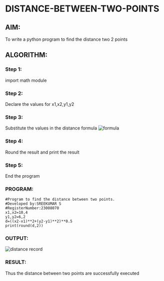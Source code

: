 # DISTANCE-BETWEEN-TWO-POINTS

## AIM:
To write a python program to find the distance two 2 points
## ALGORITHM:
### Step 1: 
import math module
### Step 2: 
Declare the values for x1,x2,y1,y2
### Step 3: 
Substitute the values in the distance formula  ![formula](/formula.JPG)
### Step 4: 
Round the result and print the result
### Step 5: 
End the program
### PROGRAM:
```
#Program to find the distance between two points.
#Developed by:SREEKUMAR S 
#RegisterNumber:23008070
x1,x2=10,4
y1,y2=6,2
d=((x2-x1)**2+(y2-y1)**2)**0.5
print(round(d,2))
```
  


### OUTPUT:
![distance record](https://github.com/guru14789/DISTANCE-BETWEEN-TWO-POINTS/assets/151705853/da21b09b-406a-436e-abff-a8c5e633ba4e)


### RESULT:
Thus the distance between two points are successfully executed
